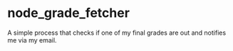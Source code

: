# node_grade_fetcher

A simple process that checks if one of my final grades are out and notifies me via my email.
